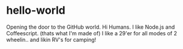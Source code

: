 # hello-world
Opening the door to the GitHub world.
Hi Humans.  I like Node.js and Coffeescript. (thats what I'm made of)
I like a 29'er for all modes of 2 wheelin.. and likin RV's for camping!
